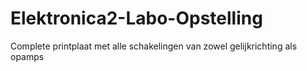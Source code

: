 # Elektronica2-Labo-Opstelling
Complete printplaat met alle schakelingen van zowel gelijkrichting als opamps
